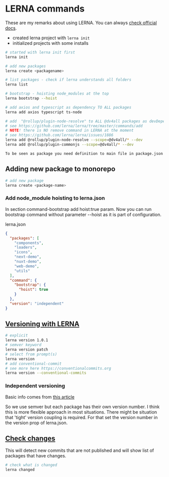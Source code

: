 # LERNA commands

These are my remarks about using LERNA. You can always [check official docs](https://github.com/lerna/lerna#readme).

- created lerna project with `lerna init`
- initialized projects with some installs

```bash
# started with lerna init first
lerna init

# add new packages
lerna create <packagename>

# list packages - check if lerna understands all folders
lerna list

# bootstrap - hoisting node_modules at the top
lerna bootstrap --hoist

# add axios and typescript as dependency TO ALL packages
lerna add axios typescript ts-node

# add  "@rollup/plugin-node-resolve" to ALL @dv4all packages as devDependency
# see https://github.com/lerna/lerna/tree/master/commands/add
# NOTE! there is NO remove command in LERNA at the moment
# see https://github.com/lerna/lerna/issues/1886
lerna add @rollup/plugin-node-resolve --scope=@dv4all/* --dev
lerna add @rollup/plugin-commonjs --scope=@dv4all/* --dev

```

`To be seen as package you need definition to main file in package.json`

## Adding new package to monorepo

```bash
# add new package
lerna create <package-name>

```

### Add node_module hoisting to lerna.json

In section command-bootstrap add hoist:true param. Now you can run bootstrap command without parameter --hoist as it is part of configuration.

lerna.json

```json
{
  "packages": [
    "components",
    "loaders",
    "icons",
    "next-demo",
    "nuxt-demo",
    "web-demo",
    "utils"
  ],
  "command": {
    "bootstrap": {
      "hoist": true
    }
  },
  "version": "independent"
}
```

## [Versioning with LERNA](https://github.com/lerna/lerna/tree/master/commands/version#readme)

```bash
# explicit
lerna version 1.0.1
# semver keyword
lerna version patch
# select from prompt(s)
lerna version
# add conventional-commit
# see more here https://conventionalcommits.org
lerna version --conventional-commits
```

### Independent versioning

Basic info comes from [this article](https://samhogy.co.uk/2018/08/lerna-independent-mode-with-semver.html)

So we use semver but each package has their own version number. I think this is more flexible approach in most situations. There might be situation that 'tight' version coupling is required. For that set the version number in the version prop of lerna.json.

## [Check changes](https://github.com/lerna/lerna/tree/master/commands/changed)

This will detect new commits that are not published and will show list of packages that have changes.

```bash
# check what is changed
lerna changed
```
